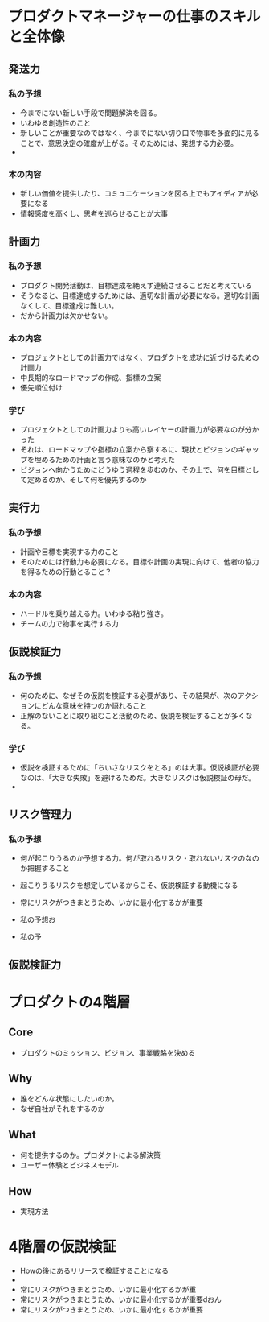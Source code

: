 # プロダクトマネージャーの仕事のスキルと全体像
## 発送力
### 私の予想
+ 今までにない新しい手段で問題解決を図る。
+ いわゆる創造性のこと
+ 新しいことが重要なのではなく、今までにない切り口で物事を多面的に見ることで、意思決定の確度が上がる。そのためには、発想する力必要。
+ 

### 本の内容
+ 新しい価値を提供したり、コミュニケーションを図る上でもアイディアが必要になる
+ 情報感度を高くし、思考を巡らせることが大事

## 計画力
### 私の予想
+ プロダクト開発活動は、目標達成を絶えず連続させることだと考えている
+ そうなると、目標達成するためには、適切な計画が必要になる。適切な計画なくして、目標達成は難しい。
+ だから計画力は欠かせない。

### 本の内容
+ プロジェクトとしての計画力ではなく、プロダクトを成功に近づけるための計画力
+ 中長期的なロードマップの作成、指標の立案
+ 優先順位付け

### 学び
+ プロジェクトとしての計画力よりも高いレイヤーの計画力が必要なのが分かった
+ それは、ロードマップや指標の立案から察するに、現状とビジョンのギャップを埋めるための計画と言う意味なのかと考えた
+ ビジョンへ向かうためにどうゆう過程を歩むのか、その上で、何を目標として定めるのか、そして何を優先するのか

## 実行力
### 私の予想
+ 計画や目標を実現する力のこと
+ そのためには行動力も必要になる。目標や計画の実現に向けて、他者の協力を得るための行動とること？

### 本の内容
+ ハードルを乗り越える力。いわゆる粘り強さ。
+ チームの力で物事を実行する力

## 仮説検証力
### 私の予想
+ 何のために、なぜその仮説を検証する必要があり、その結果が、次のアクションにどんな意味を持つのか語れること
+ 正解のないことに取り組むこと活動のため、仮説を検証することが多くなる。
### 学び
+ 仮説を検証するために「ちいさなリスクをとる」のは大事。仮説検証が必要なのは、「大きな失敗」を避けるためだ。大きなリスクは仮説検証の母だ。
+ 
## リスク管理力
### 私の予想
+ 何が起こりうるのか予想する力。何が取れるリスク・取れないリスクのなのか把握すること
+ 起こりうるリスクを想定しているからこそ、仮説検証する動機になる
+ 常にリスクがつきまとうため、いかに最小化するかが重要

+ 私の予想お
+ 私の予
## 仮説検証力

# プロダクトの4階層
## Core
+ プロダクトのミッション、ビジョン、事業戦略を決める

## Why
+ 誰をどんな状態にしたいのか。
+ なぜ自社がそれをするのか

## What
+ 何を提供するのか。プロダクトによる解決策
+ ユーザー体験とビジネスモデル

## How
+ 実現方法

# 4階層の仮説検証
+ Howの後にあるリリースで検証することになる
+ 
+ 常にリスクがつきまとうため、いかに最小化するかが重
+ 常にリスクがつきまとうため、いかに最小化するかが重要dおん
+ 常にリスクがつきまとうため、いかに最小化するかが重要

